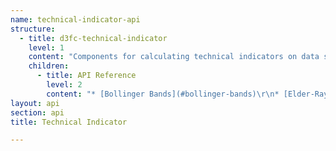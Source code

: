 ```yaml
---
name: technical-indicator-api
structure:
  - title: d3fc-technical-indicator
    level: 1
    content: "Components for calculating technical indicators on data series.\r\n\r\n"
    children:
      - title: API Reference
        level: 2
        content: "* [Bollinger Bands](#bollinger-bands)\r\n* [Elder-Ray](#elder-ray)\r\n* [Envelope](#envelope)\r\n* [Moving Average](#moving-average)\r\n* [Exponential Moving Average](#exponential-moving-average)\r\n* [Force Index](#force-index)\r\n* [MACD](#macd)\r\n* [Relative Strength Index](#relative-strength-index)\r\n* [Stochastic Oscillator](#stochastic-oscillator)\r\n\r\nTechnical indicator calculators operate on an ordered input array of data, transforming it into a new array containing the indicator output values.\r\nThe length of the output array is the same as the input array.\r\n\r\nCalculators expose a `value` accessor property (or a number of accessors if required) used to extract values from the source array.\r\nFor calculators that only depend on a single value for their input, the value accessor defaults to the identity function.\r\n\r\nTechnical indicator parameters can be configured individually for each calculator instance.\r\nA default value is used if a parameter is not configured.\r\n\r\nIf an indicator calculator needs to create undefined values in the output (for example, the leading values of a moving average result), they will have the same structure as the other output objects, but will have primitive `undefined` property values.\r\n\r\nInput values retrieved by the value accessor for which `value == null` is `true` will produce undefined values in the output.\r\nUndefined inputs are best avoided — a single undefined input value will produce undefined output for all output values that depend on it.\r\n\r\n```javascript\r\n\r\nimport { indicatorBollingerBands } from d3fc-technical-indicator;\r\n\r\nconst bollinger = indicatorBollingerBands()\r\n    .period(3);\r\n\r\nbollinger([5, 6, 7, 6, 5, 4]);\r\n// [\r\n//   { upper: undefined, average: undefined, lower: undefined },\r\n//   { upper: undefined, average: undefined, lower: undefined },\r\n//   { upper: 8, average: 6, lower: 4 },\r\n//   { upper: 7.4880338717125845, average: 6.333333333333333, lower: 5.178632794954082 },\r\n//   { upper: 8, average: 6, lower: 4 },\r\n//   { upper: 7, average: 5, lower: 3 }\r\n// ]\r\n\r\n```\r\n\r\n### Bollinger Bands\r\n\r\n<a name=\"indicatorBollingerBands\" href=\"#indicatorBollingerBands\">#</a> fc.**indicatorBollingerBands**()\r\n\r\nConstructs a new Bollinger band calculator with the default settings.\r\n\r\n<a name=\"indicatorBollingerBands_\" href=\"#indicatorBollingerBands_\">#</a> *indicatorBollingerBands*(*data*)\r\n\r\nComputes the Bollinger bands for the given data array. Returns an array of objects with attributes:\r\n* `upper`: Upper Bollinger band\r\n* `average`: Simple moving average\r\n* `lower`: Lower Bollinger band\r\n\r\n<a name=\"indicatorBollingerBands_value\" href=\"#indicatorBollingerBands_value\">#</a> *indicatorBollingerBands*.**value**([*value*])\r\n\r\nGet/set the accessor function used to obtain the value to be used by the calculator from the supplied array of data. The accessor function is invoked exactly once per datum. Defaults to the identity function.\r\n\r\n<a name=\"indicatorBollingerBands_period\" href=\"#indicatorBollingerBands_period\">#</a> *indicatorBollingerBands*.**period**([*size*])\r\n\r\nGet/set the period of the moving average and standard deviation calculations performed by the calculator. Can be specified as a number, or as a function of the supplied array of data. Defaults to 10.\r\n\r\n<a name=\"indicatorBollingerBands_multiplier\" href=\"#indicatorBollingerBands_multiplier\">#</a> *indicatorBollingerBands*.**multiplier**([*multiplier*])\r\n\r\nGet/set the multiplier of the of the standard deviation around the moving average for the upper and lower bands. Defaults to 2.\r\n\r\n\r\n### Elder-Ray\r\n\r\n<a name=\"indicatorElderRay\" href=\"#indicatorElderRay\">#</a> fc.**indicatorElderRay**()\r\n\r\nConstructs a new Elder-ray calculator with the default settings.\r\n\r\n<a name=\"indicatorElderRay_\" href=\"#indicatorElderRay_\">#</a> *indicatorElderRay*(*data*)\r\n\r\nComputes the Elder-ray for the given data array. Returns an array of objects with attributes:\r\n* `bullPower`: Data highValue - EMA of specified period\r\n* `bearPower`: Data lowValue - EMA of specified period\r\n\r\n<a name=\"indicatorElderRay_closeValue\" href=\"#indicatorElderRay_closeValue\">#</a> *indicatorElderRay*.**closeValue**([*value*])\r\n\r\nGet/set the accessor function used to obtain the close price value to be used by the calculator from the supplied array of data. The accessor function is invoked exactly once per datum. Defaults to `(d) => d.close`.\r\n\r\n<a name=\"indicatorElderRay_highValue\" href=\"#indicatorElderRay_highValue\">#</a> *indicatorElderRay*.**highValue**([*value*])\r\n\r\nGet/set the accessor function used to obtain the high price value to be used by the calculator from the supplied array of data. The accessor function is invoked exactly once per datum. Defaults to `(d) => d.high`.\r\n\r\n<a name=\"indicatorElderRay_lowValue\" href=\"#indicatorElderRay_lowValue\">#</a> *indicatorElderRay*.**lowValue**([*value*])\r\n\r\nGet/set the accessor function used to obtain the low price value to be used by the calculator from the supplied array of data. The accessor function is invoked exactly once per datum. Defaults to `(d) => d.low`.\r\n\r\n<a name=\"indicatorElderRay_period\" href=\"#indicatorElderRay_period\">#</a> *indicatorElderRay*.**period**([*period*])\r\n\r\nGet/set the period of the moving average calculation performed by the calculator. Can be specified as a number, or as a function of the supplied array of data. Defaults to 13.\r\n\r\n\r\n### Envelope\r\n\r\n<a name=\"indicatorEnvelope\" href=\"#indicatorEnvelope\">#</a> fc.**indicatorEnvelope**()\r\n\r\nConstructs a new envelope calculator with the default settings.\r\n\r\n<a name=\"indicatorEnvelope_\" href=\"#indicatorEnvelope_\">#</a> *indicatorEnvelope*(*data*)\r\n\r\nComputes the envelope for the given data array. Returns an array of objects with attributes:\r\n* `upper`: Upper level\r\n* `lower`: Lower level\r\n\r\n<a name=\"indicatorEnvelope_value\" href=\"#indicatorEnvelope_value\">#</a> *indicatorEnvelope*.**value**([*value*])\r\n\r\nGet/set the accessor function used to obtain the value to be used by the calculator from the supplied array of data. The accessor function is invoked exactly once per datum. Defaults to the identity function.\r\n\r\n<a name=\"indicatorEnvelope_factor\" href=\"#indicatorEnvelope_factor\">#</a> *indicatorEnvelope*.**factor**([*factor*])\r\n\r\nGet/set the multiplier used to obtain the upper and lower levels from the datum values. Defaults to 2.\r\n\r\n\r\n### Moving Average\r\n\r\n<a name=\"indicatorMovingAverage\" href=\"#indicatorMovingAverage\">#</a> fc.**indicatorMovingAverage**()\r\n\r\nConstructs a new simple moving average calculator with the default settings.\r\n\r\n<a name=\"indicatorMovingAverage_\" href=\"#indicatorMovingAverage_\">#</a> *indicatorMovingAverage*(*data*)\r\n\r\nComputes the moving average for the given data array. Returns an array of simple moving average values.\r\n\r\n<a name=\"indicatorMovingAverage_value\" href=\"#indicatorMovingAverage_value\">#</a> *indicatorMovingAverage*.**value**([*value*])\r\n\r\nGet/set the accessor function used to obtain the value to be used by the calculator from the supplied array of data. The accessor function is invoked exactly once per datum. Defaults to the identity function.\r\n\r\n<a name=\"indicatorMovingAverage_period\" href=\"#indicatorMovingAverage_period\">#</a> *indicatorMovingAverage*.**period**([*size*])\r\n\r\nGet/set the period of the moving average calculation performed by the calculator. Can be specified as a number, or as a function of the supplied array of data. Defaults to 10.\r\n\r\n\r\n### Exponential Moving Average\r\n\r\n<a name=\"indicatorExponentialMovingAverage\" href=\"#indicatorExponentialMovingAverage\">#</a> fc.**indicatorExponentialMovingAverage**()\r\n\r\nConstructs a new exponential moving average calculator with the default settings.\r\n\r\n<a name=\"indicatorExponentialMovingAverage_\" href=\"#indicatorExponentialMovingAverage_\">#</a> *indicatorExponentialMovingAverage*(*data*)\r\n\r\nComputes the exponential moving average for the given data array. Returns an array of exponential moving average values.\r\n\r\n<a name=\"indicatorExponentialMovingAverage_value\" href=\"#indicatorExponentialMovingAverage_value\">#</a> *indicatorExponentialMovingAverage*.**value**([*value*])\r\n\r\nGet/set the accessor function used to obtain the value to be used by the calculator from the supplied array of data. The accessor function is invoked exactly once per datum. Defaults to the identity function.\r\n\r\n<a name=\"indicatorExponentialMovingAverage_period\" href=\"#indicatorExponentialMovingAverage_period\">#</a> *indicatorExponentialMovingAverage*.**period**([*size*])\r\n\r\nGet/set the period of the exponential moving average calculation performed by the calculator. Can be specified as a number, or as a function of the supplied array of data. Defaults to 9.\r\n\r\n\r\n### Force Index\r\n\r\n<a name=\"indicatorForceIndex\" href=\"#indicatorForceIndex\">#</a> fc.**indicatorForceIndex**()\r\n\r\nConstructs a new force index calculator with the default settings.\r\n\r\n<a name=\"indicatorForceIndex_\" href=\"#indicatorForceIndex_\">#</a> *indicatorForceIndex*(*data*)\r\n\r\nComputes the force index for the given data array. Returns an array of force index values.\r\n\r\n<a name=\"indicatorForceIndex_closeValue\" href=\"#indicatorForceIndex_closeValue\">#</a> *indicatorForceIndex*.**closeValue**([*value*])\r\n\r\nGet/set the accessor function used to obtain the close price value to be used by the calculator from the supplied array of data. The accessor function is invoked exactly once per datum. Defaults to `(d) => d.close`.\r\n\r\n<a name=\"indicatorForceIndex_volumeValue\" href=\"#indicatorForceIndex_volumeValue\">#</a> *indicatorForceIndex*.**volumeValue**([*value*])\r\n\r\nGet/set the accessor function used to obtain the trade volume value to be used by the calculator from the supplied array of data. The accessor function is invoked exactly once per datum. Defaults to `(d) => d.volume`.\r\n\r\n<a name=\"indicatorForceIndex_period\" href=\"#indicatorForceIndex_period\">#</a> *indicatorForceIndex*.**period**([*size*])\r\n\r\nGet/set the period of the exponential moving average calculation performed by the calculator. Can be specified as a number, or as a function of the supplied array of data. Defaults to 13.\r\n\r\n\r\n### MACD\r\n\r\n<a name=\"indicatorMacd\" href=\"#indicatorMacd\">#</a> fc.**indicatorMacd**()\r\n\r\nConstructs a new MACD calculator with the default settings.\r\n\r\n<a name=\"indicatorMacd_\" href=\"#indicatorMacd_\">#</a> *indicatorMacd*(*data*)\r\n\r\nComputes the MACD for the given data array. Returns an array of objects with attributes:\r\n* `macd`\r\n* `signal`\r\n* `divergence`\r\n\r\n<a name=\"indicatorMacd_value\" href=\"#indicatorMacd_value\">#</a> *indicatorMacd*.**value**([*value*])\r\n\r\nGet/set the accessor function used to obtain the value to be used by the calculator from the supplied array of data. The accessor function is invoked exactly once per datum. Defaults to the identity function.\r\n\r\n<a name=\"indicatorMacd_fastPeriod\" href=\"#indicatorMacd_fastPeriod\">#</a> *indicatorMacd*.**fastPeriod**([*period*])\r\n\r\nGet/set the period of the 'fast' exponential moving average calculation performed by the calculator. Can be specified as a number, or as a function of the supplied array of data. Defaults to 12.\r\n\r\n<a name=\"indicatorMacd_slowPeriod\" href=\"#indicatorMacd_slowPeriod\">#</a> *indicatorMacd*.**slowPeriod**([*period*])\r\n\r\nGet/set the period of the 'slow' exponential moving average calculation performed by the calculator. Can be specified as a number, or as a function of the supplied array of data. Defaults to 26.\r\n\r\n<a name=\"indicatorMacd_signalPeriod\" href=\"#indicatorMacd_signalPeriod\">#</a> *indicatorMacd*.**signalPeriod**([*period*])\r\n\r\nGet/set the period of the 'signal' exponential moving average calculation performed by the calculator. Can be specified as a number, or as a function of the supplied array of data. Defaults to 9.\r\n\r\n\r\n### Relative Strength Index\r\n\r\n<a name=\"indicatorRelativeStrengthIndex\" href=\"#indicatorRelativeStrengthIndex\">#</a> fc.**indicatorRelativeStrengthIndex**()\r\n\r\nConstructs a new RSI calculator with the default settings.\r\n\r\n<a name=\"indicatorRelativeStrengthIndex_\" href=\"#indicatorRelativeStrengthIndex_\">#</a> *indicatorRelativeStrengthIndex*(*data*)\r\n\r\nComputes the RSI for the given data array. Returns an array of RSI values.\r\n\r\n<a name=\"indicatorRelativeStrengthIndex_value\" href=\"#indicatorRelativeStrengthIndex_value\">#</a> *indicatorRelativeStrengthIndex*.**value**([*value*])\r\n\r\nGet/set the accessor function used to obtain the value to be used by the calculator from the supplied array of data. The accessor function is invoked exactly once per datum. Defaults to the identity function.\r\n\r\n<a name=\"indicatorRelativeStrengthIndex_period\" href=\"#indicatorRelativeStrengthIndex_period\">#</a> *indicatorRelativeStrengthIndex*.**period**([*size*])\r\n\r\nGet/set the period of the relative strength index calculation performed by the calculator. Can be specified as a number, or as a function of the supplied array of data. Defaults to 14.\r\n\r\n\r\n### Stochastic Oscillator\r\n\r\n<a name=\"indicatorStochasticOscillator\" href=\"#indicatorStochasticOscillator\">#</a> fc.**indicatorStochasticOscillator**()\r\n\r\nConstructs a new stochastic oscillator calculator with the default settings.\r\n\r\n<a name=\"indicatorStochasticOscillator_\" href=\"#indicatorStochasticOscillator_\">#</a> *indicatorStochasticOscillator*(*data*)\r\n\r\nComputes an array of stochastic oscillator values from the given input array.\r\n\r\n<a name=\"indicatorStochasticOscillator_closeValue\" href=\"#indicatorStochasticOscillator_closeValue\">#</a> *indicatorStochasticOscillator*.**closeValue**([*value*])\r\n\r\nGet/set the accessor function used to obtain the close price value to be used by the calculator from the supplied array of data. The accessor function is invoked exactly once per datum. Defaults to `(d) => d.close`.\r\n\r\n<a name=\"indicatorStochasticOscillator_highValue\" href=\"#indicatorStochasticOscillator_highValue\">#</a> *indicatorStochasticOscillator*.**highValue**([*value*])\r\n\r\nGet/set the accessor function used to obtain the high price value to be used by the calculator from the supplied array of data. The accessor function is invoked exactly once per datum. Defaults to `(d) => d.high`.\r\n\r\n<a name=\"indicatorStochasticOscillator_lowValue\" href=\"#indicatorStochasticOscillator_lowValue\">#</a> *indicatorStochasticOscillator*.**lowValue**([*value*])\r\n\r\nGet/set the accessor function used to obtain the low price value to be used by the calculator from the supplied array of data. The accessor function is invoked exactly once per datum. Defaults to `(d) => d.low`.\r\n\r\n<a name=\"indicatorStochasticOscillator_kPeriod\" href=\"#indicatorStochasticOscillator_kPeriod\">#</a> *indicatorStochasticOscillator*.**kPeriod**([*size*])\r\n\r\nGet/set the period of the '%K' calculation performed by the calculator. Can be specified as a number, or as a function of the supplied array of data. Defaults to 5.\r\n\r\n<a name=\"indicatorStochasticOscillator_dPeriod\" href=\"#indicatorStochasticOscillator_dPeriod\">#</a> *indicatorStochasticOscillator*.**dPeriod**([*size*])\r\n\r\nGet/set the period of the '%D' moving average calculation performed by the calculator. Can be specified as a number, or as a function of the supplied array of data. Defaults to 3.\r\n"
layout: api
section: api
title: Technical Indicator

---
```

